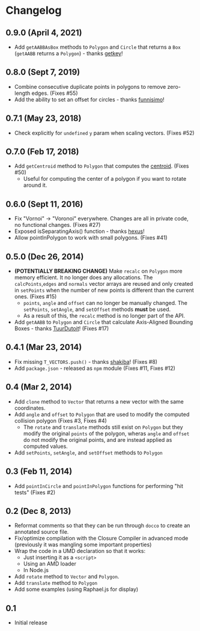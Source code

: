 # Changelog

## 0.9.0 (April 4, 2021)

- Add `getAABBAsBox` methods to `Polygon` and `Circle` that returns a `Box` (`getAABB` returns a `Polygon`) - thanks [getkey](https://github.com/getkey)!

## 0.8.0 (Sept 7, 2019)

- Combine consecutive duplicate points in polygons to remove zero-length edges. (Fixes #55)
- Add the ability to set an offset for circles - thanks [funnisimo](https://github.com/funnisimo)!

## 0.7.1 (May 23, 2018)

- Check explicitly for `undefined` `y` param when scaling vectors. (Fixes #52)

## O.7.0 (Feb 17, 2018)

- Add `getCentroid` method to `Polygon` that computes the [centroid](https://en.wikipedia.org/wiki/Centroid#Centroid_of_a_polygon). (Fixes #50)
  - Useful for computing the center of a polygon if you want to rotate around it.

## 0.6.0 (Sept 11, 2016)

 - Fix "Vornoi" -> "Voronoi" everywhere. Changes are all in private code, no functional changes. (Fixes #27)
 - Exposed isSeparatingAxis() function - thanks [hexus](https://github.com/hexus)!
 - Allow pointInPolygon to work with small polygons. (Fixes #41)

## 0.5.0 (Dec 26, 2014)

 - **(POTENTIALLY BREAKING CHANGE)** Make `recalc` on `Polygon` more memory efficient. It no longer does any allocations. The `calcPoints`,`edges` and `normals` vector arrays are reused and only created in `setPoints` when the number of new points is different than the current ones. (Fixes #15)
   - `points`, `angle` and `offset` can no longer be manually changed. The `setPoints`, `setAngle`, and `setOffset` methods **must** be used.
   - As a result of this, the `recalc` method is no longer part of the API.
 - Add `getAABB` to `Polygon` and `Circle` that calculate Axis-Aligned Bounding Boxes - thanks [TuurDutoit](https://github.com/TuurDutoit)! (Fixes #17)

## 0.4.1 (Mar 23, 2014)

 - Fix missing `T_VECTORS.push()` - thanks [shakiba](https://github.com/shakiba)! (Fixes #8)
 - Add `package.json` - released as `npm` module (Fixes #11, Fixes #12)

## 0.4 (Mar 2, 2014)

 - Add `clone` method to `Vector` that returns a new vector with the same coordinates.
 - Add `angle` and `offset` to `Polygon` that are used to modify the computed collision polygon (Fixes #3, Fixes #4)
   - The `rotate` and `translate` methods still exist on `Polygon` but they modify the original `points` of the polygon, wheras `angle` and `offset` do not modify the original points, and are instead applied as computed values.
 - Add `setPoints`, `setAngle`, and `setOffset` methods to `Polygon`

## 0.3 (Feb 11, 2014)

 - Add `pointInCircle` and `pointInPolygon` functions for performing "hit tests" (Fixes #2)

## 0.2 (Dec 8, 2013)

 - Reformat comments so that they can be run through `docco` to create an annotated source file.
 - Fix/optimize compilation with the Closure Compiler in advanced mode (previously it was mangling some important properties)
 - Wrap the code in a UMD declaration so that it works:
    - Just inserting it as a `<script>`
    - Using an AMD loader
    - In Node.js
 - Add `rotate` method to `Vector` and `Polygon`.
 - Add `translate` method to `Polygon`
 - Add some examples (using Raphael.js for display)

## 0.1

 - Initial release